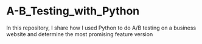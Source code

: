 # A-B_Testing_with_Python
In this repository, I share how I used Python to do A/B testing on a business website and determine the most promising feature version
